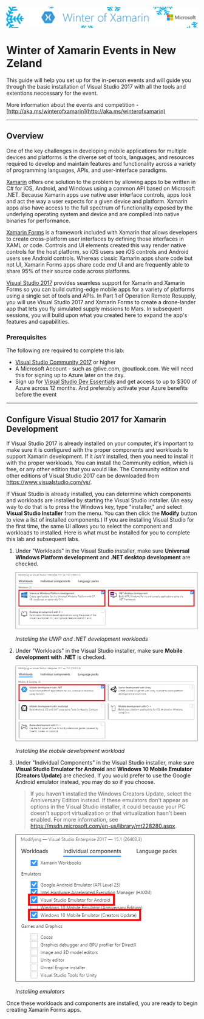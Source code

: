 ![Banner](../Preperation/Images/banner.png)

<a name="HOLTitle"></a>
# Winter of Xamarin Events in New Zeland #

This guide will help you set up for the in-person events and will guide you through the basic installation of Visual Studio 2017 with all the tools and extentions neccessary for the event.

More information about the events and competition - [http://aka.ms/winterofxamarin](http://aka.ms/winterofxamarin)

---

<a name="Overview"></a>
## Overview ##

One of the key challenges in developing mobile applications for multiple devices and platforms is the diverse set of tools, languages, and resources required to develop and maintain features and functionality across a variety of programming languages, APIs, and user-interface paradigms. 

[Xamarin](https://www.xamarin.com/) offers one solution to the problem by allowing apps to be written in C# for iOS, Android, and Windows using a common API based on Microsoft .NET. Because Xamarin apps use native user interface controls, apps look and act the way a user expects for a given device and platform. Xamarin apps also have access to the full spectrum of functionality exposed by the underlying operating system and device and are compiled into native binaries for performance.  

[Xamarin Forms](https://www.xamarin.com/forms) is a framework included with Xamarin that allows developers to create cross-platform user interfaces by defining those interfaces in XAML or code. Controls and UI elements created this way render native controls for the host platform, so iOS users see iOS controls and Android users see Android controls. Whereas classic Xamarin apps share code but not UI, Xamarin Forms apps share code *and* UI and are frequently able to share 95% of their source code across platforms.

[Visual Studio 2017](https://www.visualstudio.com/vs/) provides seamless support for Xamarin and Xamarin Forms so you can build cutting-edge mobile apps for a variety of platforms using a single set of tools and APIs. In Part 1 of Operation Remote Resupply, you will use Visual Studio 2017 and Xamarin Forms to create a drone-lander app that lets you fly simulated supply missions to Mars. In subsequent sessions, you will build upon what you created here to expand the app's features and capabilities.

<a name="Prerequisites"></a>
### Prerequisites ###

The following are required to complete this lab:

- [Visual Studio Community 2017](https://www.visualstudio.com/vs/) or higher
- A Microsoft Account - such as @live.com, @outlook.com. We will need this for signing up to Azure later on the day.  
- Sign up for [Visual Studio Dev Essentials](https://www.visualstudio.com/dev-essentials/) and get access to up to $300 of Azure across 12 months. And preferably activate your Azure benefits before the event


---
<a name="Config"></a>
## Configure Visual Studio 2017 for Xamarin Development ##

If Visual Studio 2017 is already installed on your computer, it's important to make sure it is configured with the proper components and workloads to support Xamarin development. If it *isn't* installed, then you need to install it with the proper workloads. You can install the Community edition, which is free, or any other edition that you would like. The Community edition and other editions of Visual Studio 2017 can be downloaded from https://www.visualstudio.com/vs/.

If Visual Studio is already installed, you can determine which components and workloads are installed by starting the Visual Studio installer. (An easy way to do that is to press the Windows key, type "installer," and select **Visual Studio Installer** from the menu. You can then click the **Modify** button to view a list of installed components.) If you are installing Visual Studio for the first time, the same UI allows you to select the component and workloads to installed. Here is what must be installed for you to complete this lab and subsequent labs. 

1. Under "Workloads" in the Visual Studio installer, make sure **Universal Windows Platform development** and **.NET desktop development** are checked.

    ![Installing the UWP and .NET development workloads](Images/workload-1.png)

    _Installing the UWP and .NET development workloads_

1. Under "Workloads" in the Visual Studio installer, make sure **Mobile development with .NET** is checked.

    ![Installing the mobile development workload](Images/workload-2.png)

    _Installing the mobile development workload_

1. Under "Individual Components" in the Visual Studio installer, make sure **Visual Studio Emulator for Android** and **Windows 10 Mobile Emulator (Creators Update)** are checked. If you would prefer to use the Google Android emulator instead, you may do so if you choose.

	> If you haven't installed the Windows Creators Update, select the Anniversary Edition instead. If these emulators don't appear as options in the Visual Studio installer, it could because your PC doesn't support virtualization or that virtualization hasn't been enabled. For more information, see https://msdn.microsoft.com/en-us/library/mt228280.aspx.

    ![Installing emulators](Images/workload-3.png)

    _Installing emulators_

Once these workloads and components are installed, you are ready to begin creating Xamarin Forms apps.

